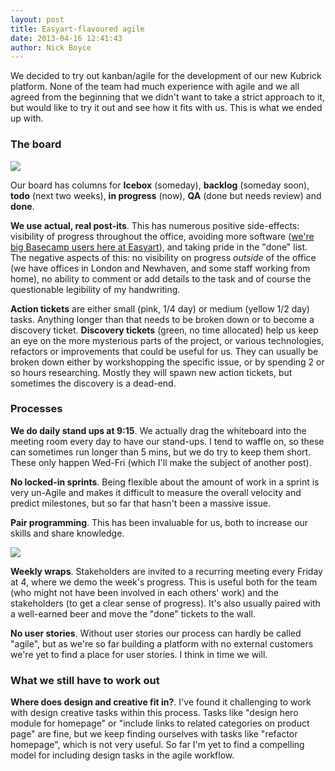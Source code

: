 ```yaml
---
layout: post
title: Easyart-flavoured agile
date: 2013-04-16 12:41:43
author: Nick Boyce
---
```


We decided to try out kanban/agile for the development of our new Kubrick platform. None of the team had much experience with agile and we all agreed from the beginning that we didn't want to take a strict approach to it, but would like to try it out and see how it fits with us. This is what we ended up with.

### The board

![](http://distilleryimage8.s3.amazonaws.com/50d7d9d0a68e11e291b222000a1f98fa_7.jpg)

Our board has columns for **Icebox** (someday), **backlog** (someday soon), **todo** (next two weeks), **in progress** (now), **QA** (done but needs review) and **done**.

**We use actual, real post-its**. This has numerous positive side-effects: visibility of progress throughout the office, avoiding more software ([we're big Basecamp users here at Easyart](/2012/08/01/basecamp-at-easyart/)), and taking pride in the "done" list. The negative aspects of this: no visibility on progress *outside* of the office (we have offices in London and Newhaven, and some staff working from home), no ability to comment or add details to the task and of course the questionable legibility of my handwriting.

**Action tickets** are either small (pink, 1/4 day) or medium (yellow 1/2 day) tasks. Anything longer than that needs to be broken down or to become a discovery ticket. **Discovery tickets** (green, no time allocated) help us keep an eye on the more mysterious parts of the project, or various technologies, refactors or improvements that could be useful for us. They can usually be broken down either by workshopping the specific issue, or by spending 2 or so hours researching. Mostly they will spawn new action tickets, but sometimes the discovery is a dead-end.

### Processes

**We do daily stand ups at 9:15**. We actually drag the whiteboard into the meeting room every day to have our stand-ups. I tend to waffle on, so these can sometimes run longer than 5 mins, but we do try to keep them short. These only happen Wed-Fri (which I'll make the subject of another post).

**No locked-in sprints**. Being flexible about the amount of work in a sprint is very un-Agile and makes it difficult to measure the overall velocity and predict milestones, but so far that hasn't been a massive issue.

**Pair programming**. This has been invaluable for us, both to increase our skills and share knowledge.

![](http://distilleryimage0.s3.amazonaws.com/8f69b01ca3a311e285fc22000a1f96be_7.jpg)

**Weekly wraps**. Stakeholders are invited to a recurring meeting every Friday at 4, where we demo the week's progress. This is useful both for the team (who might not have been involved in each others' work) and the stakeholders (to get a clear sense of progress). It's also usually paired with a well-earned beer and move the "done" tickets to the wall.

**No user stories**. Without user stories our process can hardly be called "agile", but as we're so far building a platform with no external customers we're yet to find a place for user stories. I think in time we will.

### What we still have to work out

**Where does design and creative fit in?**. I've found it challenging to work with design creative tasks within this process. Tasks like "design hero module for homepage" or "include links to related categories on product page" are fine, but we keep finding ourselves with tasks like "refactor homepage", which is not very useful. So far I'm yet to find a compelling model for including design tasks in the agile workflow.
